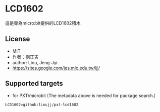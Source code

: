 # LCD1602

這是專為micro:bit提供的LCD1602積木

## License

* MIT
* 作者：劉正吉
* author: Liou, Jeng-Jyi
* https://sites.google.com/jes.mlc.edu.tw/ljj/

## Supported targets

* for PXT/microbit
(The metadata above is needed for package search.)

```package
LCD1602=github:lioujj/pxt-lcd1602
```

